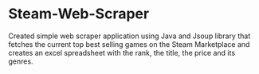 # Steam-Web-Scraper

Created simple web scraper application using Java and Jsoup library that fetches the current top best selling games on the Steam Marketplace and creates an excel spreadsheet with the rank, the title, the price and its genres.
